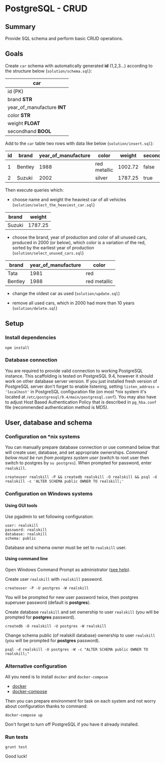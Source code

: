 # PostgreSQL - CRUD

## Summary

Provide SQL schema and perform basic CRUD operations.

## Goals

Create `car` schema with automatically generated **id** (1,2,3...) according to the structure below (`solution/schema.sql`):

| car                        | 
|----------------------------|
| id (PK)                    |
| brand **STR**              |
| year_of_manufacture **INT**|
| color **STR**              |
| weight **FLOAT**           |
| secondhand **BOOL**        |

Add to the `car` table two rows with data like below (`solution/insert.sql`): 

|  id   | brand       | year_of_manufacture | color        | weight  | secondhand |
|-------|-------------|---------------------|--------------|---------|------------|
|  1    | Bentley     | 1988                | red metallic | 1002.72 | false      |
|  2    | Suzuki      | 2002                | silver       | 1787.25 | true       |

Then execute queries which:

* choose name and weight the heaviest car of all vehicles (`solution/select_the_heaviest_car.sql`)

|  brand  | weight      |
|---------|-------------|
|  Suzuki | 1787.25     |

* choose the brand, year of production and color of all unused cars, produced in 2000 (or below), which color is a variation of the red, sorted by the earliest year of production (`solution/select_unused_cars.sql`)

| brand    | year_of_manufacture | color        | 
|----------|---------------------|--------------|
| Tata     | 1981                | red          |
| Bentley  | 1988                | red metallic |

* change the oldest car as used (`solution/update.sql`) 

* remove all used cars, which in 2000 had more than 10 years (`solution/delete.sql`)

## Setup

### Install dependencies 

```
npm install
```
 
### Database connection

You are required to provide valid connection to working PostgreSQL instance. This scaffolding is tested on PostgreSQL 9.4, however it should work on other 
database server version. 
If you just installed fresh version of PostgreSQL server don't forget to enable listening, setting `listen_address = 'localhost'` in PostgreSQL configuration
 file (on most *nix system it's located at `/etc/postgresql/9.4/main/postgresql.conf`). You may also have to adjust Host Based Authentication Policy that is 
 described in `pg_hba.conf` file (recommended authentication method is MD5).
 
## User, database and schema

### Configuration on *nix systems

You can manually prepare database connection or use command below that will create user, database, and set appropriate ownerships.
*Command below must be run from postgres system user* (switch to root user then switch to postgres by `su postgres`). When prompted for password, enter
 `realskill`.
```  
createuser realskill -P && createdb realskill -O realskill && psql -d realskill -c 'ALTER SCHEMA public OWNER TO realskill;'
```

### Configuration on Windows systems

#### Using GUI tools
Use pgadmin to set following configuration:
```
user: realskill
password: realskill
database: realskill
schema: public
```
Database and schema owner must be set to `realskill` user.

#### Using command line

Open Windows Command Prompt as administrator ([see help](https://technet.microsoft.com/en-us/library/cc947813.aspx)).

Create user `realskill` with `realskill` password.

```
createuser -P -U postgres -W realskill
```

You will be prompted for new user password twice, then postgres superuser password (default is **postgres**).

Create database `realskill` and set ownership to user `realskill` (you will be prompted for **postgres** password).

```
createdb -O realskill -U postgres -W realskill
```

Change schema public (of realskill database) ownership to user `realskill` (you will be prompted for **postgres** password).

```
psql -d realskill -U postgres -W -c "ALTER SCHEMA public OWNER TO realskill;"
```

### Alternative configuration

All you need is to install `docker` and `docker-compose`

* [docker](https://docs.docker.com/engine/installation/)
* [docker-compose](https://docs.docker.com/compose/install/)

Then you can prepare environment for task on each system and not worry about configuration thanks to command:
    
    docker-compose up

Don't forget to turn off PostgreSQL if you have it already installed. 

### Run tests

    grunt test

Good luck!
